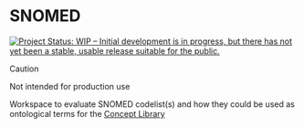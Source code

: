 # SNOMED
<!-- badges: start -->
[![Project Status: WIP – Initial development is in progress, but there has not yet been a stable, usable release suitable for the public.](https://www.repostatus.org/badges/latest/wip.svg)](https://www.repostatus.org/#wip)
<!-- badges: end -->

> [!CAUTION]
> Not intended for production use

Workspace to evaluate SNOMED codelist(s) and how they could be used as ontological terms for the [Concept Library](https://github.com/SwanseaUniversityMedical/concept-library)
